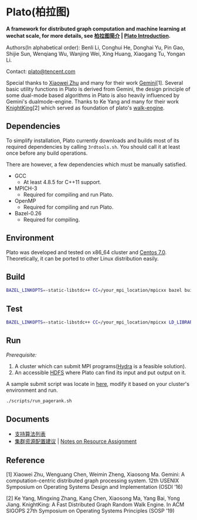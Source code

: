# Plato(柏拉图)

**A framework for distributed graph computation and machine learning at wechat scale, for more details, see [柏拉图简介](doc/introduction.md) | [Plato Introduction](doc/introduction_en.md).**

Authors(In alphabetical order):  Benli Li, Conghui He, Donghai Yu, Pin Gao, Shijie Sun, Wenqiang Wu, Wanjing Wei, Xing Huang, Xiaogang Tu, Yongan Li.

Contact: plato@tencent.com

Special thanks to [Xiaowei Zhu](https://coolerzxw.github.io/) and many for their work [Gemini](https://coolerzxw.github.io/data/publications/gemini_osdi16.pdf)[1]. Several basic utility functions in Plato is derived from Gemini, the design principle of some dual-mode based algorithms in Plato is also heavily influenced by Gemini's dualmode-engine. Thanks to Ke Yang and many for their work [KnightKing](http://madsys.cs.tsinghua.edu.cn/publications/SOSP19-yang.pdf)[2] which served as foundation of plato's [walk-engine](plato/engine/walk.hpp).

## Dependencies

To simplify installation, Plato currently downloads and builds most of its required dependencies by calling `3rdtools.sh`. You should call it at least once before any build operations.

There are however, a few dependencies which must be manually satisfied.

* GCC
  * At least 4.8.5 for C++11 support.
* MPICH-3
	* Required for compiling and run Plato.
* OpenMP
	* Required for compiling and run Plato.
* Bazel-0.26
  * Required for compiling.

## Environment
Plato was developed and tested on x86_64 cluster and [Centos 7.0](https://www.centos.org/). Theoretically, it can be ported to other Linux distribution easily.

## Build

```bash
BAZEL_LINKOPTS=-static-libstdc++ CC=/your_mpi_location/mpicxx bazel build example/...
```

## Test

```bash
BAZEL_LINKOPTS=-static-libstdc++ CC=/your_mpi_location/mpicxx LD_LIBRARY_PATH=${LD_LIBRARY_PATH}:${PWD}/3rd/hadoop2/lib bazel test --test_env=LD_LIBRARY_PATH plato/...
```

## Run

*Prerequisite:*

1. A cluster which can submit MPI programs([Hydra](https://wiki.mpich.org/mpich/index.php/Using_the_Hydra_Process_Manager) is a feasible solution).
2. An accessible [HDFS](https://hadoop.apache.org/) where Plato can find its input and put output on it.

A sample submit script was locate in [here](./scripts/run_pagerank.sh), modify it based on your cluster's environment and run.


```bash
./scripts/run_pagerank.sh
```

## Documents

* [支持算法列表](./doc/ALGOs.md)
* [集群资源配置建议](./doc/Resources.md) | [Notes on Resource Assignment](./doc/Resources_en.md)

## Reference

[1] Xiaowei Zhu, Wenguang Chen, Weimin Zheng, Xiaosong Ma. Gemini: A computation-centric distributed graph processing system. 12th USENIX Symposium on Operating Systems Design and Implementation (OSDI ’16)

[2] Ke Yang, Mingxing Zhang, Kang Chen, Xiaosong Ma, Yang Bai, Yong Jiang. KnightKing: A Fast Distributed Graph Random Walk Engine. In ACM SIGOPS 27th Symposium on Operating Systems Principles (SOSP ’19)
